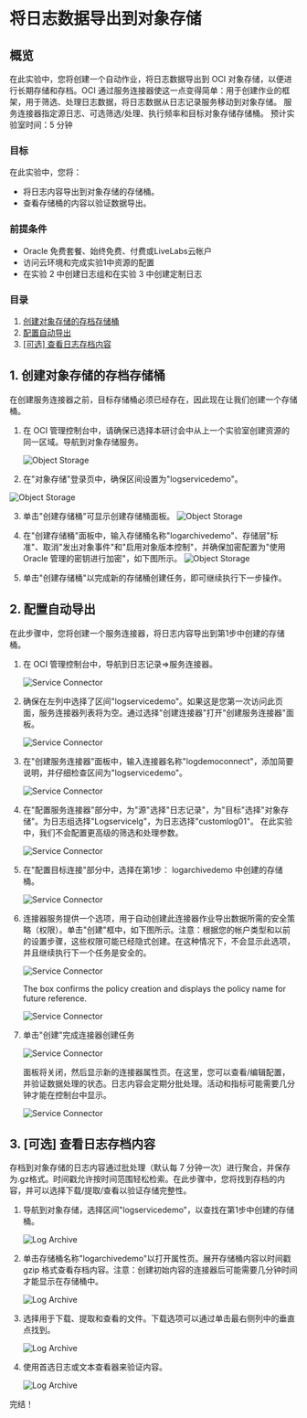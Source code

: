 # 将日志数据导出到对象存储

## 概览

在此实验中，您将创建一个自动作业，将日志数据导出到 OCI 对象存储，以便进行长期存储和存档。OCI 通过服务连接器使这一点变得简单：用于创建作业的框架，用于筛选、处理日志数据，将日志数据从日志记录服务移动到对象存储。
服务连接器指定源日志、可选筛选/处理、执行频率和目标对象存储存储桶。
预计实验室时间：5 分钟


### 目标

在此实验中，您将：
* 将日志内容导出到对象存储的存储桶。
* 查看存储桶的内容以验证数据导出。

### 前提条件

* Oracle 免费套餐、始终免费、付费或LiveLabs云帐户
* 访问云环境和完成实验1中资源的配置
* 在实验 2 中创建日志组和在实验 3 中创建定制日志

### 目录

1. [创建对象存储的存档存储桶](#step1)
2. [配置自动导出](#step2)
3. [[可选] 查看日志存档内容](#step3)

<a name="step1"></a>

## 1. 创建对象存储的存档存储桶

在创建服务连接器之前，目标存储桶必须已经存在，因此现在让我们创建一个存储桶。

1.  在 OCI 管理控制台中，请确保已选择本研讨会中从上一个实验室创建资源的同一区域。导航到对象存储服务。

    ![Object Storage](images/object-storage.png)

2.  在"对象存储"登录页中，确保区间设置为"logservicedemo"。
    

![Object Storage](images/scope-compartment.png)
    
3. 单击"创建存储桶"可显示创建存储桶面板。
   ![Object Storage](images/create-bucket.png)

4. 在"创建存储桶"面板中，输入存储桶名称"logarchivedemo"、存储层"标准"、取消"发出对象事件"和"启用对象版本控制"，并确保加密配置为"使用 Oracle 管理的密钥进行加密"，如下图所示。
   ![Object Storage](images/create-bucket-wizard.png)

5. 单击"创建存储桶"以完成新的存储桶创建任务，即可继续执行下一步操作。

<a name="step2"></a>

## 2. 配置自动导出

在此步骤中，您将创建一个服务连接器，将日志内容导出到第1步中创建的存储桶。

1. 在 OCI 管理控制台中，导航到日志记录=>服务连接器。

    ![Service Connector](images/service-connector.png)


2. 确保在左列中选择了区间"logservicedemo"。如果这是您第一次访问此页面，服务连接器列表将为空。通过选择"创建连接器"打开"创建服务连接器"面板。
   
    ![Service Connector](images/create-service-connector.png)

3. 在"创建服务连接器"面板中，输入连接器名称"logdemoconnect"，添加简要说明，并仔细检查区间为"logservicedemo"。
   
    ![Service Connector](images/create-service-connector-1.png)

4. 在"配置服务连接器"部分中，为"源"选择"日志记录"，为"目标"选择"对象存储"。为日志组选择"Logservicelg"，为日志选择"customlog01"。 在此实验中，我们不会配置更高级的筛选和处理参数。
   
    ![Service Connector](images/create-service-connector-2.png)

5. 在"配置目标连接"部分中，选择在第1步： logarchivedemo 中创建的存储桶。
   
    ![Service Connector](images/create-service-connector-3.png)

6. 连接器服务提供一个选项，用于自动创建此连接器作业导出数据所需的安全策略（权限）。单击"创建"框中，如下图所示。注意：根据您的帐户类型和以前的设置步骤，这些权限可能已经隐式创建。在这种情况下，不会显示此选项，并且继续执行下一个任务是安全的。
   
    ![Service Connector](images/create-service-connector-4.png)

   The box confirms the policy creation and displays the policy name for future reference.
   
    ![Service Connector](images/create-service-connector-5.png)

7. 单击"创建"完成连接器创建任务

    ![Service Connector](images/create-service-connector-6.png)

   面板将关闭，然后显示新的连接器属性页。在这里，您可以查看/编辑配置，并验证数据处理的状态。日志内容会定期分批处理。活动和指标可能需要几分钟才能在控制台中显示。

    ![Service Connector](images/create-service-connector-7.png)

   

<a name="step3"></a>

## 3. [可选] 查看日志存档内容

存档到对象存储的日志内容通过批处理（默认每 7 分钟一次）进行聚合，并保存为.gz格式。时间戳允许按时间范围轻松检索。在此步骤中，您将找到存档的内容，并可以选择下载/提取/查看以验证存储完整性。

1. 导航到对象存储，选择区间"logservicedemo"，以查找在第1步中创建的存储桶。

    ![Log Archive](images/bucket.png)

2. 单击存储桶名称"logarchivedemo"以打开属性页。展开存储桶内容以时间戳 gzip 格式查看存档内容。注意：创建初始内容的连接器后可能需要几分钟时间才能显示在存储桶中。

    ![Log Archive](images/log-archive.png)


3. 选择用于下载、提取和查看的文件。下载选项可以通过单击最右侧列中的垂直点找到。

    ![Log Archive](images/log-archive-download.png)

4. 使用首选日志或文本查看器来验证内容。

    ![Log Archive](images/log-viewer.png)

完结！
